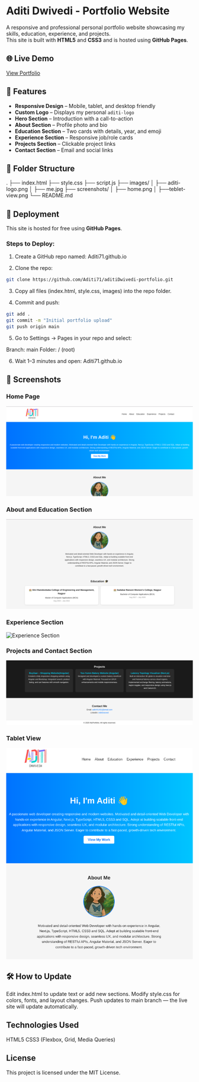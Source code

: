 # Aditi Dwivedi - Portfolio Website

A responsive and professional personal portfolio website showcasing my skills, education, experience, and projects.  
This site is built with **HTML5** and **CSS3** and is hosted using **GitHub Pages**.

## 🌐 Live Demo
[View Portfolio](https://yourusername.github.io)

## 📌 Features
- **Responsive Design** – Mobile, tablet, and desktop friendly
- **Custom Logo** – Displays my personal `aditi-logo`
- **Hero Section** – Introduction with a call-to-action
- **About Section** – Profile photo and bio
- **Education Section** – Two cards with details, year, and emoji
- **Experience Section** – Responsive job/role cards
- **Projects Section** – Clickable project links
- **Contact Section** – Email and social links

## 📂 Folder Structure
.
├── index.html
├── style.css
├── script.js
├── images/
│   ├── aditi-logo.png
│   ├── me.jpg
├── screenshots/
│   ├── home.png
│   ├──teblet-view.png
└── README.md



## 🚀 Deployment
This site is hosted for free using **GitHub Pages**.

### Steps to Deploy:
1. Create a GitHub repo named:
 Aditi71.github.io

2. Clone the repo:
```bash
git clone https://github.com/Aditi71/aditiDwivedi-portfolio.git
```

3. Copy all files (index.html, style.css, images) into the repo folder.


4. Commit and push:
```bash
git add .
git commit -m "Initial portfolio upload"
git push origin main
```

5. Go to Settings → Pages in your repo and select:

Branch: main
Folder: / (root)



6. Wait 1–3 minutes and open:
 Aditi71.github.io


## 📸 Screenshots

### Home Page
![Home Page](screenshots/home.png)

### About and Education Section
![About and Education Section](screenshots/about-education.png)

### Experience Section
![Experience Section](screenshots/experience.png)

### Projects and Contact Section
![Projects and Contact Section](screenshots/projects-contact.png)

### Tablet View
![tablet view](screenshots/tablet-view.png)

## 🛠 How to Update

Edit index.html to update text or add new sections.
Modify style.css for colors, fonts, and layout changes.
Push updates to main branch — the live site will update automatically.

## Technologies Used
HTML5
CSS3 (Flexbox, Grid, Media Queries)

## License
This project is licensed under the MIT License.
